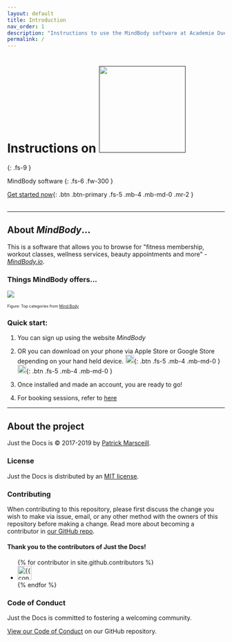 ```yaml
---
layout: default
title: Introduction 
nav_order: 1
description: "Instructions to use the MindBody software at Academie Duello"
permalink: /
---
```


# Instructions on  [<img src="http://github.com/clintonbf/Lynns-and-Clints-doc-project/blob/gh-pages/assets/images/MB-Logo-1.png?raw=true" width="200››" height="200"/>]() 
{: .fs-9 }


MindBody software 
{: .fs-6 .fw-300 }

[Get started now](/##About){: .btn .btn-primary .fs-5 .mb-4 .mb-md-0 .mr-2 } <br><br> 

---

## About _MindBody_... 

This is a software that allows you to browse for "fitness membership, workout classes, wellness services, beauty appointments and more" - [_MindBody.io_](http://mindbody.io). 

### Things MindBody offers...

![](http://github.com/clintonbf/Lynns-and-Clints-doc-project/blob/gh-pages/assets/images/MBOffers.png?raw=true)
 <p style="font-size: 9px"> Figure: Top categories from <a href="https://mindbody.io">Mind Body</a></p>

### Quick start:

1. You can sign up using the website _MindBody_

2. OR you can download on your phone via Apple Store or Google Store depending on your hand held device.
[<img src="http://github.com/clintonbf/Lynns-and-Clints-doc-project/blob/gh-pages/assets/images/apple-logo.jpg?raw=true" width="20" height="20" />](https://apps.apple.com/us/app/mindbody-gym-spa-wellness/id689501356?_branch_match_id=774734447297851430){: .btn .fs-5 .mb-4 .mb-md-0 }
[<img src="http://github.com/clintonbf/Lynns-and-Clints-doc-project/blob/gh-pages/assets/images/android.jpg?raw=true" width="20" height="20" />](https://play.google.com/store/apps/details?id=com.mindbodyonline.connect&hl=en_US&_branch_match_id=774734447297851430){: .btn .fs-5 .mb-4 .mb-md-0 }

3. Once installed and made an account, you are ready to go! 

4. For booking sessions, refer to [here](https://clintonbf.github.io/Lynns-and-Clints-doc-project/docs/2-task1-booking-assessment/)


---

## About the project

Just the Docs is &copy; 2017-2019 by [Patrick Marsceill](http://patrickmarsceill.com).

### License

Just the Docs is distributed by an [MIT license](https://github.com/pmarsceill/just-the-docs/tree/master/LICENSE.txt).

### Contributing

When contributing to this repository, please first discuss the change you wish to make via issue,
email, or any other method with the owners of this repository before making a change. Read more about becoming a contributor in [our GitHub repo](https://github.com/pmarsceill/just-the-docs#contributing).

#### Thank you to the contributors of Just the Docs!

<ul class="list-style-none">
{% for contributor in site.github.contributors %}
  <li class="d-inline-block mr-1">
     <a href="{{ contributor.html_url }}"><img src="{{ contributor.avatar_url }}" width="32" height="32" alt="{{ contributor.login }}"/></a>
  </li>
{% endfor %}
</ul>

### Code of Conduct

Just the Docs is committed to fostering a welcoming community.

[View our Code of Conduct](https://github.com/pmarsceill/just-the-docs/tree/master/CODE_OF_CONDUCT.md) on our GitHub repository.
